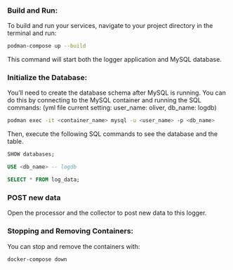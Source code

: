 ### Build and Run:
To build and run your services, navigate to your project directory in the terminal and run:
```bash
podman-compose up --build
```
This command will start both the logger application and MySQL database.

### Initialize the Database:
You’ll need to create the database schema after MySQL is running. You can do this by connecting to the MySQL container and running the SQL commands:
(yml file current setting: user_name: oliver, db_name: logdb)
```bash
podman exec -it <container_name> mysql -u <user_name> -p <db_name>
```
Then, execute the following SQL commands to see the database and the table.
```sql
SHOW databases;

USE <db_name> -- logdb

SELECT * FROM log_data;
```

### POST new data
Open the processor and the collector to post new data to this logger.

### Stopping and Removing Containers:
You can stop and remove the containers with:

```bash
docker-compose down
```